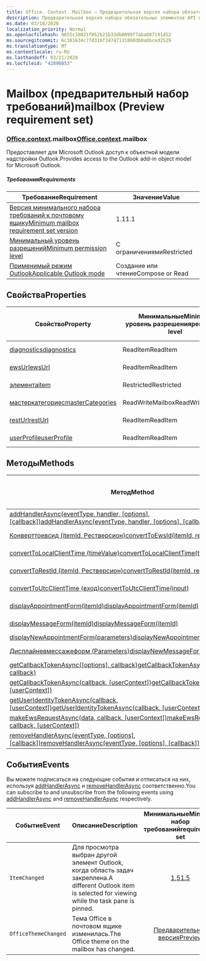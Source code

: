 ```yaml
---
title: Office. Context. Mailbox — Предварительная версия набора обязательных элементов
description: Предварительная версия набора обязательных элементов API почтового ящика Outlook для объектной модели почтового ящика.
ms.date: 03/18/2020
localization_priority: Normal
ms.openlocfilehash: 9655c38821f052b21b33db0099f7aba087191d52
ms.sourcegitcommit: 6c381634c77d316f34747131860db0a0bced2529
ms.translationtype: MT
ms.contentlocale: ru-RU
ms.lasthandoff: 03/21/2020
ms.locfileid: "42890853"
---
```

# <a name="mailbox-preview-requirement-set"></a><span data-ttu-id="1bee6-103">Mailbox (предварительный набор требований)</span><span class="sxs-lookup"><span data-stu-id="1bee6-103">mailbox (Preview requirement set)</span></span>

### <a name="officecontextmailbox"></a><span data-ttu-id="1bee6-104">[Office](office.md)[.context](office.context.md).mailbox</span><span class="sxs-lookup"><span data-stu-id="1bee6-104">[Office](office.md)[.context](office.context.md).mailbox</span></span>

<span data-ttu-id="1bee6-105">Предоставляет для Microsoft Outlook доступ к объектной модели надстройки Outlook.</span><span class="sxs-lookup"><span data-stu-id="1bee6-105">Provides access to the Outlook add-in object model for Microsoft Outlook.</span></span>

##### <a name="requirements"></a><span data-ttu-id="1bee6-106">Требования</span><span class="sxs-lookup"><span data-stu-id="1bee6-106">Requirements</span></span>

|<span data-ttu-id="1bee6-107">Требование</span><span class="sxs-lookup"><span data-stu-id="1bee6-107">Requirement</span></span>| <span data-ttu-id="1bee6-108">Значение</span><span class="sxs-lookup"><span data-stu-id="1bee6-108">Value</span></span>|
|---|---|
|[<span data-ttu-id="1bee6-109">Версия минимального набора требований к почтовому ящику</span><span class="sxs-lookup"><span data-stu-id="1bee6-109">Minimum mailbox requirement set version</span></span>](../../requirement-sets/outlook-api-requirement-sets.md)| <span data-ttu-id="1bee6-110">1.1</span><span class="sxs-lookup"><span data-stu-id="1bee6-110">1.1</span></span>|
|[<span data-ttu-id="1bee6-111">Минимальный уровень разрешений</span><span class="sxs-lookup"><span data-stu-id="1bee6-111">Minimum permission level</span></span>](../../../outlook/understanding-outlook-add-in-permissions.md)| <span data-ttu-id="1bee6-112">С ограничениями</span><span class="sxs-lookup"><span data-stu-id="1bee6-112">Restricted</span></span>|
|[<span data-ttu-id="1bee6-113">Применимый режим Outlook</span><span class="sxs-lookup"><span data-stu-id="1bee6-113">Applicable Outlook mode</span></span>](../../../outlook/outlook-add-ins-overview.md#extension-points)| <span data-ttu-id="1bee6-114">Создание или чтение</span><span class="sxs-lookup"><span data-stu-id="1bee6-114">Compose or Read</span></span>|

## <a name="properties"></a><span data-ttu-id="1bee6-115">Свойства</span><span class="sxs-lookup"><span data-stu-id="1bee6-115">Properties</span></span>

| <span data-ttu-id="1bee6-116">Свойство</span><span class="sxs-lookup"><span data-stu-id="1bee6-116">Property</span></span> | <span data-ttu-id="1bee6-117">Минимальные</span><span class="sxs-lookup"><span data-stu-id="1bee6-117">Minimum</span></span><br><span data-ttu-id="1bee6-118">уровень разрешения</span><span class="sxs-lookup"><span data-stu-id="1bee6-118">permission level</span></span> | <span data-ttu-id="1bee6-119">Способов</span><span class="sxs-lookup"><span data-stu-id="1bee6-119">Modes</span></span> | <span data-ttu-id="1bee6-120">Тип возвращаемых данных</span><span class="sxs-lookup"><span data-stu-id="1bee6-120">Return type</span></span> | <span data-ttu-id="1bee6-121">Минимальные</span><span class="sxs-lookup"><span data-stu-id="1bee6-121">Minimum</span></span><br><span data-ttu-id="1bee6-122">набор требований</span><span class="sxs-lookup"><span data-stu-id="1bee6-122">requirement set</span></span> |
|---|---|---|---|:---:|
| [<span data-ttu-id="1bee6-123">diagnostics</span><span class="sxs-lookup"><span data-stu-id="1bee6-123">diagnostics</span></span>](/javascript/api/outlook/office.mailbox?view=outlook-js-preview#diagnostics) | <span data-ttu-id="1bee6-124">ReadItem</span><span class="sxs-lookup"><span data-stu-id="1bee6-124">ReadItem</span></span> | <span data-ttu-id="1bee6-125">Создание</span><span class="sxs-lookup"><span data-stu-id="1bee6-125">Compose</span></span><br><span data-ttu-id="1bee6-126">Чтение</span><span class="sxs-lookup"><span data-stu-id="1bee6-126">Read</span></span> | [<span data-ttu-id="1bee6-127">Диагностики</span><span class="sxs-lookup"><span data-stu-id="1bee6-127">Diagnostics</span></span>](/javascript/api/outlook/office.diagnostics?view=outlook-js-preview) | [<span data-ttu-id="1bee6-128">1.1</span><span class="sxs-lookup"><span data-stu-id="1bee6-128">1.1</span></span>](../requirement-set-1.1/outlook-requirement-set-1.1.md) |
| [<span data-ttu-id="1bee6-129">ewsUrl</span><span class="sxs-lookup"><span data-stu-id="1bee6-129">ewsUrl</span></span>](/javascript/api/outlook/office.mailbox?view=outlook-js-preview#ewsurl) | <span data-ttu-id="1bee6-130">ReadItem</span><span class="sxs-lookup"><span data-stu-id="1bee6-130">ReadItem</span></span> | <span data-ttu-id="1bee6-131">Создание</span><span class="sxs-lookup"><span data-stu-id="1bee6-131">Compose</span></span><br><span data-ttu-id="1bee6-132">Чтение</span><span class="sxs-lookup"><span data-stu-id="1bee6-132">Read</span></span> | <span data-ttu-id="1bee6-133">Строка</span><span class="sxs-lookup"><span data-stu-id="1bee6-133">String</span></span> | [<span data-ttu-id="1bee6-134">1.1</span><span class="sxs-lookup"><span data-stu-id="1bee6-134">1.1</span></span>](../requirement-set-1.1/outlook-requirement-set-1.1.md) |
| [<span data-ttu-id="1bee6-135">элемента</span><span class="sxs-lookup"><span data-stu-id="1bee6-135">item</span></span>](office.context.mailbox.item.md) | <span data-ttu-id="1bee6-136">Restricted</span><span class="sxs-lookup"><span data-stu-id="1bee6-136">Restricted</span></span> | <span data-ttu-id="1bee6-137">Создание</span><span class="sxs-lookup"><span data-stu-id="1bee6-137">Compose</span></span><br><span data-ttu-id="1bee6-138">Чтение</span><span class="sxs-lookup"><span data-stu-id="1bee6-138">Read</span></span> | [<span data-ttu-id="1bee6-139">Элемент</span><span class="sxs-lookup"><span data-stu-id="1bee6-139">Item</span></span>](/javascript/api/outlook/office.item?view=outlook-js-preview) | [<span data-ttu-id="1bee6-140">1.1</span><span class="sxs-lookup"><span data-stu-id="1bee6-140">1.1</span></span>](../requirement-set-1.1/outlook-requirement-set-1.1.md) |
| [<span data-ttu-id="1bee6-141">мастеркатегориес</span><span class="sxs-lookup"><span data-stu-id="1bee6-141">masterCategories</span></span>](/javascript/api/outlook/office.mailbox?view=outlook-js-preview#mastercategories) | <span data-ttu-id="1bee6-142">ReadWriteMailbox</span><span class="sxs-lookup"><span data-stu-id="1bee6-142">ReadWriteMailbox</span></span> | <span data-ttu-id="1bee6-143">Создание</span><span class="sxs-lookup"><span data-stu-id="1bee6-143">Compose</span></span><br><span data-ttu-id="1bee6-144">Чтение</span><span class="sxs-lookup"><span data-stu-id="1bee6-144">Read</span></span> | [<span data-ttu-id="1bee6-145">MasterCategories</span><span class="sxs-lookup"><span data-stu-id="1bee6-145">MasterCategories</span></span>](/javascript/api/outlook/office.mastercategories?view=outlook-js-preview) | [<span data-ttu-id="1bee6-146">1,8</span><span class="sxs-lookup"><span data-stu-id="1bee6-146">1.8</span></span>](../requirement-set-1.8/outlook-requirement-set-1.8.md) |
| [<span data-ttu-id="1bee6-147">restUrl</span><span class="sxs-lookup"><span data-stu-id="1bee6-147">restUrl</span></span>](/javascript/api/outlook/office.mailbox?view=outlook-js-preview#resturl) | <span data-ttu-id="1bee6-148">ReadItem</span><span class="sxs-lookup"><span data-stu-id="1bee6-148">ReadItem</span></span> | <span data-ttu-id="1bee6-149">Создание</span><span class="sxs-lookup"><span data-stu-id="1bee6-149">Compose</span></span><br><span data-ttu-id="1bee6-150">Чтение</span><span class="sxs-lookup"><span data-stu-id="1bee6-150">Read</span></span> | <span data-ttu-id="1bee6-151">Строка</span><span class="sxs-lookup"><span data-stu-id="1bee6-151">String</span></span> | [<span data-ttu-id="1bee6-152">1,5</span><span class="sxs-lookup"><span data-stu-id="1bee6-152">1.5</span></span>](../requirement-set-1.5/outlook-requirement-set-1.5.md) |
| [<span data-ttu-id="1bee6-153">userProfile</span><span class="sxs-lookup"><span data-stu-id="1bee6-153">userProfile</span></span>](/javascript/api/outlook/office.mailbox?view=outlook-js-preview#userprofile) | <span data-ttu-id="1bee6-154">ReadItem</span><span class="sxs-lookup"><span data-stu-id="1bee6-154">ReadItem</span></span> | <span data-ttu-id="1bee6-155">Создание</span><span class="sxs-lookup"><span data-stu-id="1bee6-155">Compose</span></span><br><span data-ttu-id="1bee6-156">Чтение</span><span class="sxs-lookup"><span data-stu-id="1bee6-156">Read</span></span> | [<span data-ttu-id="1bee6-157">UserProfile</span><span class="sxs-lookup"><span data-stu-id="1bee6-157">UserProfile</span></span>](/javascript/api/outlook/office.userprofile?view=outlook-js-preview) | [<span data-ttu-id="1bee6-158">1.1</span><span class="sxs-lookup"><span data-stu-id="1bee6-158">1.1</span></span>](../requirement-set-1.1/outlook-requirement-set-1.1.md) |

## <a name="methods"></a><span data-ttu-id="1bee6-159">Методы</span><span class="sxs-lookup"><span data-stu-id="1bee6-159">Methods</span></span>

| <span data-ttu-id="1bee6-160">Метод</span><span class="sxs-lookup"><span data-stu-id="1bee6-160">Method</span></span> | <span data-ttu-id="1bee6-161">Минимальные</span><span class="sxs-lookup"><span data-stu-id="1bee6-161">Minimum</span></span><br><span data-ttu-id="1bee6-162">уровень разрешения</span><span class="sxs-lookup"><span data-stu-id="1bee6-162">permission level</span></span> | <span data-ttu-id="1bee6-163">Способов</span><span class="sxs-lookup"><span data-stu-id="1bee6-163">Modes</span></span> | <span data-ttu-id="1bee6-164">Минимальные</span><span class="sxs-lookup"><span data-stu-id="1bee6-164">Minimum</span></span><br><span data-ttu-id="1bee6-165">набор требований</span><span class="sxs-lookup"><span data-stu-id="1bee6-165">requirement set</span></span> |
|---|---|---|:---:|
| <span data-ttu-id="1bee6-166">[addHandlerAsync(eventType, handler, [options], [callback])](/javascript/api/outlook/office.mailbox?view=outlook-js-preview#addhandlerasync-eventtype--handler--options--callback-)</span><span class="sxs-lookup"><span data-stu-id="1bee6-166">[addHandlerAsync(eventType, handler, [options], [callback])](/javascript/api/outlook/office.mailbox?view=outlook-js-preview#addhandlerasync-eventtype--handler--options--callback-)</span></span> | <span data-ttu-id="1bee6-167">ReadItem</span><span class="sxs-lookup"><span data-stu-id="1bee6-167">ReadItem</span></span> | <span data-ttu-id="1bee6-168">Создание</span><span class="sxs-lookup"><span data-stu-id="1bee6-168">Compose</span></span><br><span data-ttu-id="1bee6-169">Чтение</span><span class="sxs-lookup"><span data-stu-id="1bee6-169">Read</span></span> | [<span data-ttu-id="1bee6-170">1,5</span><span class="sxs-lookup"><span data-stu-id="1bee6-170">1.5</span></span>](../requirement-set-1.5/outlook-requirement-set-1.5.md) |
| [<span data-ttu-id="1bee6-171">Конверттоевсид (itemId, Рестверсион)</span><span class="sxs-lookup"><span data-stu-id="1bee6-171">convertToEwsId(itemId, restVersion)</span></span>](/javascript/api/outlook/office.mailbox?view=outlook-js-preview#converttoewsid-itemid--restversion-) | <span data-ttu-id="1bee6-172">Restricted</span><span class="sxs-lookup"><span data-stu-id="1bee6-172">Restricted</span></span> | <span data-ttu-id="1bee6-173">Создание</span><span class="sxs-lookup"><span data-stu-id="1bee6-173">Compose</span></span><br><span data-ttu-id="1bee6-174">Чтение</span><span class="sxs-lookup"><span data-stu-id="1bee6-174">Read</span></span> | [<span data-ttu-id="1bee6-175">1.3</span><span class="sxs-lookup"><span data-stu-id="1bee6-175">1.3</span></span>](../requirement-set-1.3/outlook-requirement-set-1.3.md) |
| [<span data-ttu-id="1bee6-176">convertToLocalClientTime (timeValue)</span><span class="sxs-lookup"><span data-stu-id="1bee6-176">convertToLocalClientTime(timeValue)</span></span>](/javascript/api/outlook/office.mailbox?view=outlook-js-preview#converttolocalclienttime-timevalue-) | <span data-ttu-id="1bee6-177">ReadItem</span><span class="sxs-lookup"><span data-stu-id="1bee6-177">ReadItem</span></span> | <span data-ttu-id="1bee6-178">Создание</span><span class="sxs-lookup"><span data-stu-id="1bee6-178">Compose</span></span><br><span data-ttu-id="1bee6-179">Чтение</span><span class="sxs-lookup"><span data-stu-id="1bee6-179">Read</span></span> | [<span data-ttu-id="1bee6-180">1.1</span><span class="sxs-lookup"><span data-stu-id="1bee6-180">1.1</span></span>](../requirement-set-1.1/outlook-requirement-set-1.1.md) |
| [<span data-ttu-id="1bee6-181">convertToRestId (itemId, Рестверсион)</span><span class="sxs-lookup"><span data-stu-id="1bee6-181">convertToRestId(itemId, restVersion)</span></span>](/javascript/api/outlook/office.mailbox?view=outlook-js-preview#converttorestid-itemid--restversion-) | <span data-ttu-id="1bee6-182">Restricted</span><span class="sxs-lookup"><span data-stu-id="1bee6-182">Restricted</span></span> | <span data-ttu-id="1bee6-183">Создание</span><span class="sxs-lookup"><span data-stu-id="1bee6-183">Compose</span></span><br><span data-ttu-id="1bee6-184">Чтение</span><span class="sxs-lookup"><span data-stu-id="1bee6-184">Read</span></span> | [<span data-ttu-id="1bee6-185">1.3</span><span class="sxs-lookup"><span data-stu-id="1bee6-185">1.3</span></span>](../requirement-set-1.3/outlook-requirement-set-1.3.md) |
| [<span data-ttu-id="1bee6-186">convertToUtcClientTime (вход)</span><span class="sxs-lookup"><span data-stu-id="1bee6-186">convertToUtcClientTime(input)</span></span>](/javascript/api/outlook/office.mailbox?view=outlook-js-preview#converttoutcclienttime-input-) | <span data-ttu-id="1bee6-187">ReadItem</span><span class="sxs-lookup"><span data-stu-id="1bee6-187">ReadItem</span></span> | <span data-ttu-id="1bee6-188">Создание</span><span class="sxs-lookup"><span data-stu-id="1bee6-188">Compose</span></span><br><span data-ttu-id="1bee6-189">Чтение</span><span class="sxs-lookup"><span data-stu-id="1bee6-189">Read</span></span> | [<span data-ttu-id="1bee6-190">1.1</span><span class="sxs-lookup"><span data-stu-id="1bee6-190">1.1</span></span>](../requirement-set-1.1/outlook-requirement-set-1.1.md) |
| [<span data-ttu-id="1bee6-191">displayAppointmentForm(itemId)</span><span class="sxs-lookup"><span data-stu-id="1bee6-191">displayAppointmentForm(itemId)</span></span>](/javascript/api/outlook/office.mailbox?view=outlook-js-preview#displayappointmentform-itemid-) | <span data-ttu-id="1bee6-192">ReadItem</span><span class="sxs-lookup"><span data-stu-id="1bee6-192">ReadItem</span></span> | <span data-ttu-id="1bee6-193">Создание</span><span class="sxs-lookup"><span data-stu-id="1bee6-193">Compose</span></span><br><span data-ttu-id="1bee6-194">Чтение</span><span class="sxs-lookup"><span data-stu-id="1bee6-194">Read</span></span> | [<span data-ttu-id="1bee6-195">1.1</span><span class="sxs-lookup"><span data-stu-id="1bee6-195">1.1</span></span>](../requirement-set-1.1/outlook-requirement-set-1.1.md) |
| [<span data-ttu-id="1bee6-196">displayMessageForm(itemId)</span><span class="sxs-lookup"><span data-stu-id="1bee6-196">displayMessageForm(itemId)</span></span>](/javascript/api/outlook/office.mailbox?view=outlook-js-preview#displaymessageform-itemid-) | <span data-ttu-id="1bee6-197">ReadItem</span><span class="sxs-lookup"><span data-stu-id="1bee6-197">ReadItem</span></span> | <span data-ttu-id="1bee6-198">Создание</span><span class="sxs-lookup"><span data-stu-id="1bee6-198">Compose</span></span><br><span data-ttu-id="1bee6-199">Чтение</span><span class="sxs-lookup"><span data-stu-id="1bee6-199">Read</span></span> | [<span data-ttu-id="1bee6-200">1.1</span><span class="sxs-lookup"><span data-stu-id="1bee6-200">1.1</span></span>](../requirement-set-1.1/outlook-requirement-set-1.1.md) |
| [<span data-ttu-id="1bee6-201">displayNewAppointmentForm(parameters)</span><span class="sxs-lookup"><span data-stu-id="1bee6-201">displayNewAppointmentForm(parameters)</span></span>](/javascript/api/outlook/office.mailbox?view=outlook-js-preview#displaynewappointmentform-parameters-) | <span data-ttu-id="1bee6-202">ReadItem</span><span class="sxs-lookup"><span data-stu-id="1bee6-202">ReadItem</span></span> | <span data-ttu-id="1bee6-203">Чтение</span><span class="sxs-lookup"><span data-stu-id="1bee6-203">Read</span></span> | [<span data-ttu-id="1bee6-204">1.1</span><span class="sxs-lookup"><span data-stu-id="1bee6-204">1.1</span></span>](../requirement-set-1.1/outlook-requirement-set-1.1.md) |
| [<span data-ttu-id="1bee6-205">Дисплайневмессажеформ (Parameters)</span><span class="sxs-lookup"><span data-stu-id="1bee6-205">displayNewMessageForm(parameters)</span></span>](/javascript/api/outlook/office.mailbox?view=outlook-js-preview#displaynewmessageform-parameters-) | <span data-ttu-id="1bee6-206">ReadItem</span><span class="sxs-lookup"><span data-stu-id="1bee6-206">ReadItem</span></span> | <span data-ttu-id="1bee6-207">Создание</span><span class="sxs-lookup"><span data-stu-id="1bee6-207">Compose</span></span><br><span data-ttu-id="1bee6-208">Чтение</span><span class="sxs-lookup"><span data-stu-id="1bee6-208">Read</span></span> | [<span data-ttu-id="1bee6-209">1,6</span><span class="sxs-lookup"><span data-stu-id="1bee6-209">1.6</span></span>](../requirement-set-1.6/outlook-requirement-set-1.6.md) |
| <span data-ttu-id="1bee6-210">[getCallbackTokenAsync([options], callback)](/javascript/api/outlook/office.mailbox?view=outlook-js-preview#getcallbacktokenasync-options--callback-)</span><span class="sxs-lookup"><span data-stu-id="1bee6-210">[getCallbackTokenAsync([options], callback)](/javascript/api/outlook/office.mailbox?view=outlook-js-preview#getcallbacktokenasync-options--callback-)</span></span> | <span data-ttu-id="1bee6-211">ReadItem</span><span class="sxs-lookup"><span data-stu-id="1bee6-211">ReadItem</span></span> | <span data-ttu-id="1bee6-212">Создание</span><span class="sxs-lookup"><span data-stu-id="1bee6-212">Compose</span></span><br><span data-ttu-id="1bee6-213">Чтение</span><span class="sxs-lookup"><span data-stu-id="1bee6-213">Read</span></span> | [<span data-ttu-id="1bee6-214">1,5</span><span class="sxs-lookup"><span data-stu-id="1bee6-214">1.5</span></span>](../requirement-set-1.5/outlook-requirement-set-1.5.md) |
| <span data-ttu-id="1bee6-215">[getCallbackTokenAsync(callback, [userContext])](/javascript/api/outlook/office.mailbox?view=outlook-js-preview#getcallbacktokenasync-callback--usercontext-)</span><span class="sxs-lookup"><span data-stu-id="1bee6-215">[getCallbackTokenAsync(callback, [userContext])](/javascript/api/outlook/office.mailbox?view=outlook-js-preview#getcallbacktokenasync-callback--usercontext-)</span></span> | <span data-ttu-id="1bee6-216">ReadItem</span><span class="sxs-lookup"><span data-stu-id="1bee6-216">ReadItem</span></span> | <span data-ttu-id="1bee6-217">Создание</span><span class="sxs-lookup"><span data-stu-id="1bee6-217">Compose</span></span><br><span data-ttu-id="1bee6-218">Чтение</span><span class="sxs-lookup"><span data-stu-id="1bee6-218">Read</span></span> | [<span data-ttu-id="1bee6-219">1.3</span><span class="sxs-lookup"><span data-stu-id="1bee6-219">1.3</span></span>](../requirement-set-1.3/outlook-requirement-set-1.3.md)<br>[<span data-ttu-id="1bee6-220">1.1</span><span class="sxs-lookup"><span data-stu-id="1bee6-220">1.1</span></span>](../requirement-set-1.1/outlook-requirement-set-1.1.md) |
| <span data-ttu-id="1bee6-221">[getUserIdentityTokenAsync(callback, [userContext])](/javascript/api/outlook/office.mailbox?view=outlook-js-preview#getuseridentitytokenasync-callback--usercontext-)</span><span class="sxs-lookup"><span data-stu-id="1bee6-221">[getUserIdentityTokenAsync(callback, [userContext])](/javascript/api/outlook/office.mailbox?view=outlook-js-preview#getuseridentitytokenasync-callback--usercontext-)</span></span> | <span data-ttu-id="1bee6-222">ReadItem</span><span class="sxs-lookup"><span data-stu-id="1bee6-222">ReadItem</span></span> | <span data-ttu-id="1bee6-223">Создание</span><span class="sxs-lookup"><span data-stu-id="1bee6-223">Compose</span></span><br><span data-ttu-id="1bee6-224">Чтение</span><span class="sxs-lookup"><span data-stu-id="1bee6-224">Read</span></span> | [<span data-ttu-id="1bee6-225">1.1</span><span class="sxs-lookup"><span data-stu-id="1bee6-225">1.1</span></span>](../requirement-set-1.1/outlook-requirement-set-1.1.md) |
| <span data-ttu-id="1bee6-226">[makeEwsRequestAsync(data, callback, [userContext])](/javascript/api/outlook/office.mailbox?view=outlook-js-preview#makeewsrequestasync-data--callback--usercontext-)</span><span class="sxs-lookup"><span data-stu-id="1bee6-226">[makeEwsRequestAsync(data, callback, [userContext])](/javascript/api/outlook/office.mailbox?view=outlook-js-preview#makeewsrequestasync-data--callback--usercontext-)</span></span> | <span data-ttu-id="1bee6-227">ReadWriteMailbox</span><span class="sxs-lookup"><span data-stu-id="1bee6-227">ReadWriteMailbox</span></span> | <span data-ttu-id="1bee6-228">Создание</span><span class="sxs-lookup"><span data-stu-id="1bee6-228">Compose</span></span><br><span data-ttu-id="1bee6-229">Чтение</span><span class="sxs-lookup"><span data-stu-id="1bee6-229">Read</span></span> | [<span data-ttu-id="1bee6-230">1.1</span><span class="sxs-lookup"><span data-stu-id="1bee6-230">1.1</span></span>](../requirement-set-1.1/outlook-requirement-set-1.1.md) |
| <span data-ttu-id="1bee6-231">[removeHandlerAsync(eventType, [options], [callback])](/javascript/api/outlook/office.mailbox?view=outlook-js-preview#removehandlerasync-eventtype--options--callback-)</span><span class="sxs-lookup"><span data-stu-id="1bee6-231">[removeHandlerAsync(eventType, [options], [callback])](/javascript/api/outlook/office.mailbox?view=outlook-js-preview#removehandlerasync-eventtype--options--callback-)</span></span> | <span data-ttu-id="1bee6-232">ReadItem</span><span class="sxs-lookup"><span data-stu-id="1bee6-232">ReadItem</span></span> | <span data-ttu-id="1bee6-233">Создание</span><span class="sxs-lookup"><span data-stu-id="1bee6-233">Compose</span></span><br><span data-ttu-id="1bee6-234">Чтение</span><span class="sxs-lookup"><span data-stu-id="1bee6-234">Read</span></span> | [<span data-ttu-id="1bee6-235">1,5</span><span class="sxs-lookup"><span data-stu-id="1bee6-235">1.5</span></span>](../requirement-set-1.5/outlook-requirement-set-1.5.md) |

## <a name="events"></a><span data-ttu-id="1bee6-236">События</span><span class="sxs-lookup"><span data-stu-id="1bee6-236">Events</span></span>

<span data-ttu-id="1bee6-237">Вы можете подписаться на следующие события и отписаться на них, используя [addHandlerAsync](/javascript/api/outlook/office.mailbox?view=outlook-js-preview#addhandlerasync-eventtype--handler--options--callback-) и [removeHandlerAsync](/javascript/api/outlook/office.mailbox?view=outlook-js-preview#removehandlerasync-eventtype--options--callback-) соответственно.</span><span class="sxs-lookup"><span data-stu-id="1bee6-237">You can subscribe to and unsubscribe from the following events using [addHandlerAsync](/javascript/api/outlook/office.mailbox?view=outlook-js-preview#addhandlerasync-eventtype--handler--options--callback-) and [removeHandlerAsync](/javascript/api/outlook/office.mailbox?view=outlook-js-preview#removehandlerasync-eventtype--options--callback-) respectively.</span></span>

| <span data-ttu-id="1bee6-238">Событие</span><span class="sxs-lookup"><span data-stu-id="1bee6-238">Event</span></span> | <span data-ttu-id="1bee6-239">Описание</span><span class="sxs-lookup"><span data-stu-id="1bee6-239">Description</span></span> | <span data-ttu-id="1bee6-240">Минимальные</span><span class="sxs-lookup"><span data-stu-id="1bee6-240">Minimum</span></span><br><span data-ttu-id="1bee6-241">набор требований</span><span class="sxs-lookup"><span data-stu-id="1bee6-241">requirement set</span></span> |
|---|---|:---:|
|`ItemChanged`| <span data-ttu-id="1bee6-242">Для просмотра выбран другой элемент Outlook, когда область задач закреплена.</span><span class="sxs-lookup"><span data-stu-id="1bee6-242">A different Outlook item is selected for viewing while the task pane is pinned.</span></span> | [<span data-ttu-id="1bee6-243">1,5</span><span class="sxs-lookup"><span data-stu-id="1bee6-243">1.5</span></span>](../requirement-set-1.5/outlook-requirement-set-1.5.md) |
|`OfficeThemeChanged`| <span data-ttu-id="1bee6-244">Тема Office в почтовом ящике изменилась.</span><span class="sxs-lookup"><span data-stu-id="1bee6-244">The Office theme on the mailbox has changed.</span></span> | [<span data-ttu-id="1bee6-245">Предварительная версия</span><span class="sxs-lookup"><span data-stu-id="1bee6-245">Preview</span></span>](../preview-requirement-set/outlook-requirement-set-preview.md) |
